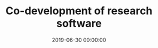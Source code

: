 ---
title: Co-development of research software
date: 2019-06-30 00:00:00
description: Lorem ipsum dolor sit amet, consectetur adipiscing elit, sed do eiusmod tempor incididunt ut labore et dolore magna aliqua.
featured_image: '/images/services/software-development.png'
---